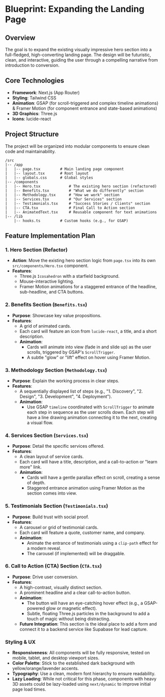 # Blueprint: Expanding the Landing Page

## Overview

The goal is to expand the existing visually impressive hero section into a full-fledged, high-converting landing page. The design will be futuristic, clean, and interactive, guiding the user through a compelling narrative from introduction to conversion.

## Core Technologies

- **Framework**: Next.js (App Router)
- **Styling**: Tailwind CSS
- **Animation**: GSAP (for scroll-triggered and complex timeline animations) & Framer Motion (for component entrance and state-based animations)
- **3D Graphics**: Three.js
- **Icons**: lucide-react

## Project Structure

The project will be organized into modular components to ensure clean code and maintainability.

```
/src
|-- /app
|   |-- page.tsx         # Main landing page component
|   |-- layout.tsx       # Root layout
|   |-- globals.css      # Global styles
|-- /components
|   |-- Hero.tsx             # The existing hero section (refactored)
|   |-- Benefits.tsx         # "What we do differently" section
|   |-- Methodology.tsx      # "How we work" section
|   |-- Services.tsx         # "Our Services" section
|   |-- Testimonials.tsx     # "Success Stories / Clients" section
|   |-- CTA.tsx              # Final Call to Action section
|   |-- AnimatedText.tsx     # Reusable component for text animations
|-- /lib
    |-- hooks.ts         # Custom hooks (e.g., for GSAP)
```

## Feature Implementation Plan

### 1. Hero Section (Refactor)
- **Action**: Move the existing hero section logic from `page.tsx` into its own `src/components/Hero.tsx` component.
- **Features**:
  - Three.js `Icosahedron` with a starfield background.
  - Mouse-interactive lighting.
  - Framer Motion animations for a staggered entrance of the headline, sub-headline, and CTA buttons.

### 2. Benefits Section (`Benefits.tsx`)
- **Purpose**: Showcase key value propositions.
- **Features**:
  - A grid of animated cards.
  - Each card will feature an icon from `lucide-react`, a title, and a short description.
  - **Animation**:
    - Cards will animate into view (fade in and slide up) as the user scrolls, triggered by GSAP's `ScrollTrigger`.
    - A subtle "glow" or "lift" effect on hover using Framer Motion.

### 3. Methodology Section (`Methodology.tsx`)
- **Purpose**: Explain the working process in clear steps.
- **Features**:
  - A sequentially displayed list of steps (e.g., "1. Discovery", "2. Design", "3. Development", "4. Deployment").
  - **Animation**:
    - Use GSAP `timeline` coordinated with `ScrollTrigger` to animate each step in sequence as the user scrolls down. Each step will have a line drawing animation connecting it to the next, creating a visual flow.

### 4. Services Section (`Services.tsx`)
- **Purpose**: Detail the specific services offered.
- **Features**:
  - A clean layout of service cards.
  - Each card will have a title, description, and a call-to-action or "learn more" link.
  - **Animation**:
    - Cards will have a gentle parallax effect on scroll, creating a sense of depth.
    - Staggered entrance animation using Framer Motion as the section comes into view.

### 5. Testimonials Section (`Testimonials.tsx`)
- **Purpose**: Build trust with social proof.
- **Features**:
  - A carousel or grid of testimonial cards.
  - Each card will feature a quote, customer name, and company.
  - **Animation**:
    - Animate the entrance of testimonials using a `clip-path` effect for a modern reveal.
    - The carousel (if implemented) will be draggable.

### 6. Call to Action (CTA) Section (`CTA.tsx`)
- **Purpose**: Drive user conversion.
- **Features**:
  - A high-contrast, visually distinct section.
  - A prominent headline and a clear call-to-action button.
  - **Animation**:
    - The button will have an eye-catching hover effect (e.g., a GSAP-powered glow or magnetic effect).
    - Subtle, floating Three.js particles in the background to add a touch of magic without being distracting.
  - **Future Integration**: This section is the ideal place to add a form and connect it to a backend service like Supabase for lead capture.

### Styling & UX

- **Responsiveness**: All components will be fully responsive, tested on mobile, tablet, and desktop viewport sizes.
- **Color Palette**: Stick to the established dark background with yellow/orange/lavender accents.
- **Typography**: Use a clean, modern font hierarchy to ensure readability.
- **Lazy Loading**: While not critical for this phase, components with heavy 3D assets could be lazy-loaded using `next/dynamic` to improve initial page load times.
